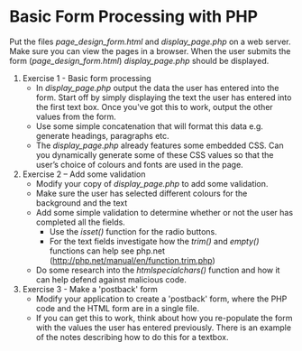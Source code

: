 # Basic Form Processing with PHP

Put the files *page_design_form.html* and *display_page.php* on a web server. Make sure you can view the pages in a browser. When the user submits the form (*page_design_form.html*)  *display_page.php* should be displayed.

1. Exercise 1 - Basic form processing
    * In *display_page.php* output the data the user has entered into the form. Start off by simply displaying the text the user has entered into the first text box. Once you've got this to work, output the other values from the form.
    * Use some simple concatenation that will format this data e.g. generate headings, paragraphs etc.
    * The *display_page.php* already features some embedded CSS. Can you dynamically generate some of these CSS values so that the user’s choice of colours and fonts are used in the page.
2. Exercise 2 – Add some validation
    * Modify your copy of *display_page.php* to add some validation.
    * Make sure the user has selected different colours for the background and the text
    * Add some simple validation to determine whether or not the user has completed all the fields.
        * Use the *isset()* function for the radio buttons.
        * For the text fields investigate how the *trim()* and *empty()* functions can help see php.net (http://php.net/manual/en/function.trim.php)  
    * Do some research into the *htmlspecialchars()* function and how it can help defend against malicious code.
3. Exercise 3 - Make a 'postback' form
    * Modify your application to create a 'postback' form, where the PHP code and the HTML form are in a single file.
    * If you can get this to work, think about how you re-populate the form with the values the user has entered previously. There is an example of the notes describing how to do this for a textbox.
